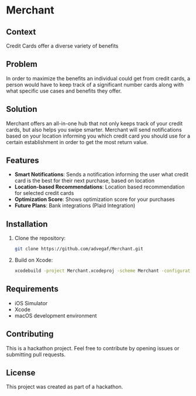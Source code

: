 # Merchant

## Context 

Credit Cards offer a diverse variety of benefits

## Problem

In order to maximize the benefits an individual could get from credit cards, a person would have to keep track of a significant number cards along with what specific use cases and benefits they offer.

## Solution

Merchant offers an all-in-one hub that not only keeps track of your credit cards, but also helps you swipe smarter. Merchant will send notifications based on your location informing you which credit card you should use for a certain establishment in order to get the most return value.

## Features

- **Smart Notifications**: Sends a notification informing the user what credit card is the best for their next purchase, based on location
- **Location-based Recommendations**: Location based recommendation for selected credit cards
- **Optimization Score**: Shows optimization score for your purchases
- **Future Plans**: Bank integrations (Plaid Integration)

## Installation

1. Clone the repository:
   ```bash
   git clone https://github.com/advegaf/Merchant.git
   ```

2. Build on Xcode:
   ```bash
   xcodebuild -project Merchant.xcodeproj -scheme Merchant -configuration Debug -destination 'generic/platform=iOS Simulator' build | cat
   ```

## Requirements

- iOS Simulator
- Xcode
- macOS development environment

## Contributing

This is a hackathon project. Feel free to contribute by opening issues or submitting pull requests.

## License

This project was created as part of a hackathon.
